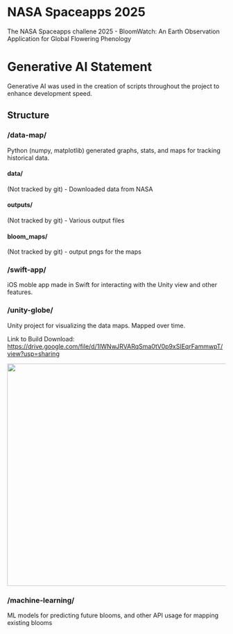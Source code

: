 # NASA Spaceapps 2025
The NASA Spaceapps challene 2025 - BloomWatch: An Earth Observation Application for Global Flowering Phenology
# Generative AI Statement
Generative AI was used in the creation of scripts throughout the project to enhance development speed.
## Structure
### /data-map/
Python (numpy, matplotlib) generated graphs, stats, and maps for tracking historical data.
#### data/
(Not tracked by git) - Downloaded data from NASA
#### outputs/
(Not tracked by git) - Various output files
#### bloom_maps/
(Not tracked by git) - output pngs for the maps

### /swift-app/
iOS moble app made in Swift for interacting with the Unity view and other features.

### /unity-globe/
Unity project for visualizing the data maps. Mapped over time.

Link to Build Download:
https://drive.google.com/file/d/1lWNwJRVARqSma0tV0p9xSIEqrFammwpT/view?usp=sharing

<img src="Demo.gif" width="512">

### /machine-learning/
ML models for predicting future blooms, and other API usage for mapping existing blooms

